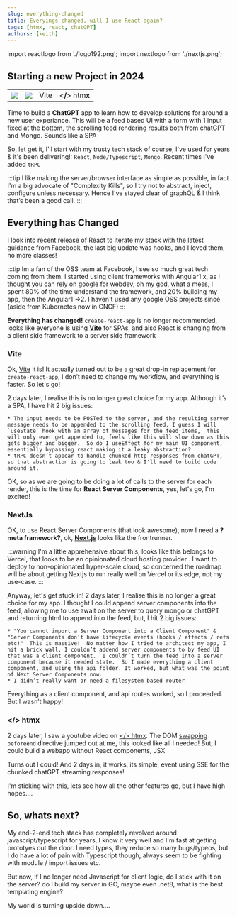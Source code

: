 ```yaml
---
slug: everything-changed
title: Everyings changed, will I use React again?
tags: [htmx, react, chatGPT]
authors: [keith]
---
```


import reactlogo from './logo192.png';
import nextlogo from './nextjs.png';

## Starting a new Project in 2024

<table className="logotable" cellspacing="0" cellpadding="0">
<tr className="logotable">
    <td className="logotable"><img src={reactlogo} style={{width:"150px"}} /></td>
    <td className="logotable"><img src={nextlogo} style={{width:"200px"}} /></td>
    <td className="logotable"><span style={{margin: "0 15px"}} class="vite">Vite</span></td>
    <td className="logotable"><div className="logo">&lt;<b>/</b>&gt; htm<b>x</b></div></td>
</tr>
</table>


Time to build a **ChatGPT** app to learn how to develop solutions for around a new user experiance.  This will be a feed based UI with a form with 1 input fixed at the bottom, the scrolling feed rendering results both from chatGPT and Mongo. Sounds like a SPA

So, let get it, I'll start with my trusty tech stack of course,  I've used for years & it's been delivering!: `React`, `Node/Typescript`, `Mongo`. Recent times I've added `tRPC`



:::tip
	I like making the server/browser interface as simple as possible, in fact I'm a big advocate of "Complexity Kills", so I try not to abstract, inject, configure unless necessary.  Hence I've stayed clear of graphQL & I think that’s been a good call.
:::

## Everything has Changed

I look into recent release of React to iterate my stack with the latest guidance from Facebook, the last big update was hooks, and I loved them, no more classes!  

:::tip
Im a fan of the OSS team at Facebook, I see so much great tech coming from them.  I started using client frameworks with Angular1.x, as I thought you can rely on google for webdev, oh my god, what a mess, I spent 80% of the time understand the framework, and 20% building my app, then the Angular1 ->2.  I haven't used any google OSS projects since (aside from Kubernetes now in CNCF)
:::

**Everything has changed!**  `create-react-app` is no longer recommended, looks like everyone is using **[Vite](https://vitejs.dev/)** for SPAs, and also React is changing from a client side framework to a server side framework


### <span class="vite small" >Vite</span>

Ok, [Vite](https://vitejs.dev/) it is! It actually turned out to be a great drop-in replacement for `create-react-app`, I don’t need to change my workflow, and everything is faster.  So let's go!

2 days later, I realise this is no longer great choice for my app. Although it’s a SPA, I have hit 2 big issues:

	* The input needs to be POSTed to the server, and the resulting server message needs to be appended to the scrolling feed, I guess I will `useState` hook with an array of messages for the feed items,  this will only ever get appended to, feels like this will slow down as this gets bigger and bigger.  So do I useEffect for my main UI component, essentially bypassing react making it a leaky abstraction?
	* tRPC doesn’t appear to handle chunked http responses from chatGPT, so that abstraction is going to leak too & I'll need to build code around it.


OK, so as we are going to be doing a lot of calls to the server for each render, this is the time for **React Server Components**, yes, let's go, I'm excited! 

### NextJs

OK, to use React Server Components (that look awesome), now I need a **?meta framework?**, ok, **[Next.js](https://nextjs.org/)** looks like the frontrunner.  

:::warning
I'm a little apprehensive about this, looks like this belongs to Vercel, that looks to be an opinionated cloud hosting provider .  I want to deploy to non-opinionated hyper-scale cloud, so concerned the roadmap will be about getting Nextjs to run really well on Vercel or its edge, not my use-case.
:::

Anyway, let's get stuck in!  2 days later, I realise this is no longer a great choice for my app.  I thought I could append server components into the feed,   allowing me to use await on the server to query mongo or chatGPT and returning html to append into the feed, but, I hit 2 big issues:

	* "You cannot import a Server Component into a Client Component" &  "Server Components don’t have lifecycle events (hooks / effects / refs etc)"  This is massive!  No matter how I tried to architect my app, I hit a brick wall. I couldn’t addend server components to by feed UI  that was a client component.  I couldn’t turn the feed into a server component because it needed state.  So I made everything a client component, and using the api folder. It worked, but what was the point of Next Server Components now.
	* I didn’t really want or need a filesystem based router
	

Everything as a client component, and api routes worked, so I proceeded.  But I wasn’t happy! 

### <span className="logo small">&lt;<b>/</b>&gt; htm<b>x</b></span>

2 days later, I saw a youtube video on [\</\> htmx](https://htmx.org/). The DOM [swapping](https://htmx.org/docs/#swapping) `beforeend` directive jumped out at me, this looked like all I needed!  But, I could build a webapp without React components, JSX

Turns out I could! And 2 days in, it works, its simple, event using SSE for the chunked chatGPT streaming responses!

I'm sticking with this, lets see how all the other features go, but I have high hopes....

## So, whats next?

My end-2-end tech stack has completely revolved around javascript/typescript for years, I know it very well and I'm fast at getting prototyes out the door.   I need types, they reduce so many bugs/typeos, but I do have a lot of pain with Typescript though, always seem to be fighting with module / import issues etc.

But now, if I no longer need Javascript for client logic, do I stick with it on the server? do I build my server in GO, maybe even .net8, what is the best templating engine?  

My world is turning upside down….

